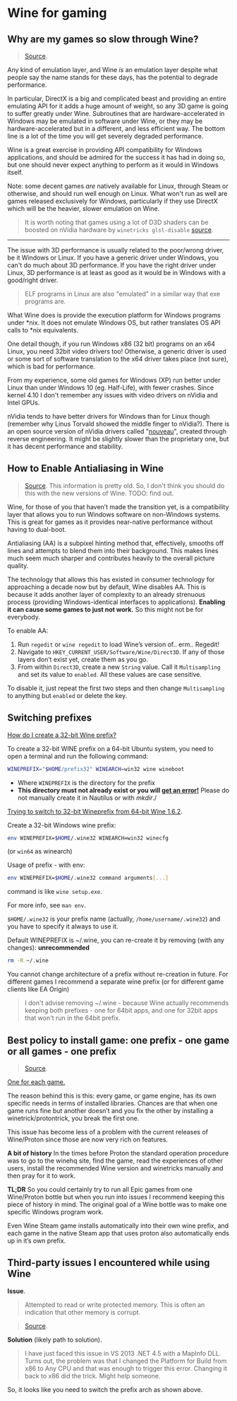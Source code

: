 # Wine for gaming

## Why are my games so slow through Wine?

> [Source](https://askubuntu.com/questions/313670/why-are-my-games-so-slow-through-wine).

Any kind of emulation layer, and Wine *is* an emulation layer despite what people say the name stands for these days, has the potential to degrade performance.

In particular, DirectX is a big and complicated beast and providing an entire emulating API for it adds a huge amount of weight, so any 3D game is going to suffer greatly under Wine. Subroutines that are hardware-accelerated in Windows may be emulated in software under Wine, or they may be hardware-accelerated but in a different, and less efficient way. The bottom line is a lot of the time you will get severely degraded performance.

Wine is a great exercise in providing API compatibility for Windows applications, and should be admired for the success it has had in doing so, but one should never expect anything to perform as it would in Windows itself.

Note: some decent games *are* natively available for Linux, through Steam or otherwise, and should run well enough on Linux. What won't run as well are games released exclusively for Windows, particularly if they use DirectX which will be the heavier, slower emulation on Wine.

> It is worth noting that games using a lot of D3D shaders can be boosted on nVidia hardware by `winetricks glsl-disable` [source](http://wiki.winehq.org/Performance).

---

The issue with 3D performance is usually related to the poor/wrong driver, be it Windows or Linux. If you have a generic driver under Windows, you can't do much about 3D performance. If you have the right driver under Linux, 3D performance is at least as good as it would be in Windows with a good/right driver.

> ELF programs in Linux are also "emulated" in a similar way that exe programs are.

What Wine does is provide the execution platform for Windows programs under *nix. It does not emulate Windows OS, but rather translates OS API calls to *nix equivalents.

One detail though, if you run Windows x86 (32 bit) programs on an x64 Linux, you need 32bit video drivers too! Otherwise, a generic driver is used or some sort of software translation to the x64 driver takes place (not sure), which is bad for performance.

From my experience, some old games for Windows (XP) run better under Linux than under Windows 10 (eg. Half-Life), with fewer crashes. Since kernel 4.10 I don't remember any issues with video drivers on nVidia and Intel GPUs.

nVidia tends to have better drivers for Windows than for Linux though (remember why Linus Torvald showed the middle finger to nVidia?). There is an open source version of nVidia drivers called "[nouveau](https://nouveau.freedesktop.org/wiki/)", created through reverse engineering. It might be slightly slower than the proprietary one, but it has decent performance and stability.

## How to Enable Antialiasing in Wine

> [Source](https://thepcspy.com/read/how-to-enable-antialiasing-in-wine/). This information is pretty old. So, I don't think you should do this with the new versions of Wine. TODO: find out.

Wine, for those of you that haven’t made the transition yet, is a compatibility layer that allows you to run Windows software on non-Windows systems. This is great for games as it provides near-native performance without having to dual-boot.

Antialiasing (AA) is a subpixel hinting method that, effectively, smooths off lines and attempts to blend them into their background. This makes lines much seem much sharper and contributes heavily to the overall picture quality.

The technology that allows this has existed in consumer technology for approaching a decade now but by default, Wine disables AA. This is because it adds another layer of complexity to an already strenuous process (providing Windows-identical interfaces to applications). **Enabling it can cause some games to just not work.** So this might not be for everybody.

To enable AA:

1. Run `regedit` or `wine regedit` to load Wine’s version of.. erm.. Regedit!
2. Navigate to `HKEY_CURRENT_USER/Software/Wine/Direct3D`. If any of those layers don’t exist yet, create them as you go.
3. From within `Direct3D`, create a new `String` value. Call it `Multisampling` and set its value to `enabled`. All these values are case sensitive.

To disable it, just repeat the first two steps and then change `Multisampling` to anything but `enabled` or delete the key.

## Switching prefixes

[How do I create a 32-bit Wine prefix?](https://askubuntu.com/questions/177192/how-do-i-create-a-32-bit-wine-prefix)

To create a 32-bit WINE prefix on a 64-bit Ubuntu system, you need to open a terminal and run the following command:

```bash
WINEPREFIX="$HOME/prefix32" WINEARCH=win32 wine wineboot
```

- Where `WINEPREFIX` is the directory for the prefix
- **This directory must not already exist or you will [get an error!](http://bugs.winehq.org/show_bug.cgi?id=29661)** Please do not manually create it in Nautilus or with *mkdir*./

[Trying to switch to 32-bit Wineprefix from 64-bit Wine 1.6.2](https://askubuntu.com/questions/514931/trying-to-switch-to-32-bit-wineprefix-from-64-bit-wine-1-6-2-trusty-14-04).

Create a 32-bit Windows wine prefix:

```bash
env WINEPREFIX=$HOME/.wine32 WINEARCH=win32 winecfg
```

(or `win64` as winearch)

Usage of prefix - with env:

```bash
env WINEPREFIX=$HOME/.wine32 command arguments[...]
```

command is like `wine setup.exe`.

For more info, see `man env`.

`$HOME/.wine32` is your prefix name (actually, `/home/username/.wine32`) and you have to specify it always to use it.

Default WINEPREFIX is ~/.wine, you can re-create it by removing (with any changes): **unrecommended**

```bash
rm -R ~/.wine
```

You cannot change architecture of a prefix without re-creation in future. For different games I recommend a separate wine prefix (or for different game clients like EA Origin)

> I don't advise removing ~/.wine - because Wine actually recommends keeping both prefixes - one for 64bit apps, and one for 32bit apps that won't run in the 64bit prefix.

## Best policy to install game: one prefix - one game or all games - one prefix

> [Source](https://forums.lutris.net/t/best-policy-to-install-game-with-external-launchers-i-e-epic-rockstar/9355).

<u>One for each game.</u>

The reason behind this is this: every game, or game engine, has its own specific needs in terms of installed libraries. Chances are that when one game runs fine but another doesn’t and you fix the other by installing a winetrick/protontrick, you break the first one.

This issue has become less of a problem with the current releases of Wine/Proton since those are now very rich on features.

**A bit of history**
In the times before Proton the standard operation procedure was to go to the winehq site, find the game, read the experiences of other users, install the recommended Wine version and winetricks manually and then pray for it to work.

**TL;DR**
So you could certainly try to run all Epic games from one Wine/Proton bottle but when you run into issues I recommend keeping this piece of history in mind. The original goal of a Wine bottle was to make one specific Windows program work.

Even Wine Steam game installs automatically into their own wine prefix, and each game in the native Steam app that uses proton also automatically ends up in it’s own prefix.

## Third-party issues I encountered while using Wine

**Issue**. 

> Attempted to read or write protected memory. This is often an indication that other memory is corrupt.

> [Source](https://stackoverflow.com/questions/4074585/attempted-to-read-or-write-protected-memory-this-is-often-an-indication-that-ot).

**Solution** (likely path to solution).

> I have just faced this issue in VS 2013 .NET 4.5 with a MapInfo DLL. Turns out, the problem was that I changed the Platform for Build from x86 to Any CPU and that was enough to trigger this error. Changing it back to x86 did the trick. Might help someone.

So, it looks like you need to switch the prefix arch as shown above. 